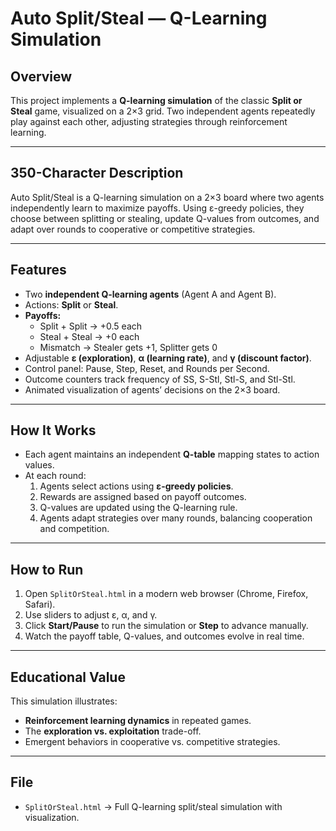 # Auto Split/Steal — Q-Learning Simulation

## Overview
This project implements a **Q-learning simulation** of the classic **Split or Steal** game, visualized on a 2×3 grid. Two independent agents repeatedly play against each other, adjusting strategies through reinforcement learning.

---

## 350-Character Description
Auto Split/Steal is a Q-learning simulation on a 2×3 board where two agents independently learn to maximize payoffs. Using ε-greedy policies, they choose between splitting or stealing, update Q-values from outcomes, and adapt over rounds to cooperative or competitive strategies.

---

## Features
- Two **independent Q-learning agents** (Agent A and Agent B).  
- Actions: **Split** or **Steal**.  
- **Payoffs:**  
  - Split + Split → +0.5 each  
  - Steal + Steal → +0 each  
  - Mismatch → Stealer gets +1, Splitter gets 0  
- Adjustable **ε (exploration)**, **α (learning rate)**, and **γ (discount factor)**.  
- Control panel: Pause, Step, Reset, and Rounds per Second.  
- Outcome counters track frequency of SS, S-Stl, Stl-S, and Stl-Stl.  
- Animated visualization of agents’ decisions on the 2×3 board.  

---

## How It Works
- Each agent maintains an independent **Q-table** mapping states to action values.  
- At each round:  
  1. Agents select actions using **ε-greedy policies**.  
  2. Rewards are assigned based on payoff outcomes.  
  3. Q-values are updated using the Q-learning rule.  
  4. Agents adapt strategies over many rounds, balancing cooperation and competition.  

---

## How to Run
1. Open `SplitOrSteal.html` in a modern web browser (Chrome, Firefox, Safari).  
2. Use sliders to adjust ε, α, and γ.  
3. Click **Start/Pause** to run the simulation or **Step** to advance manually.  
4. Watch the payoff table, Q-values, and outcomes evolve in real time.  

---

## Educational Value
This simulation illustrates:  
- **Reinforcement learning dynamics** in repeated games.  
- The **exploration vs. exploitation** trade-off.  
- Emergent behaviors in cooperative vs. competitive strategies.  

---

## File
- `SplitOrSteal.html` → Full Q-learning split/steal simulation with visualization.  
